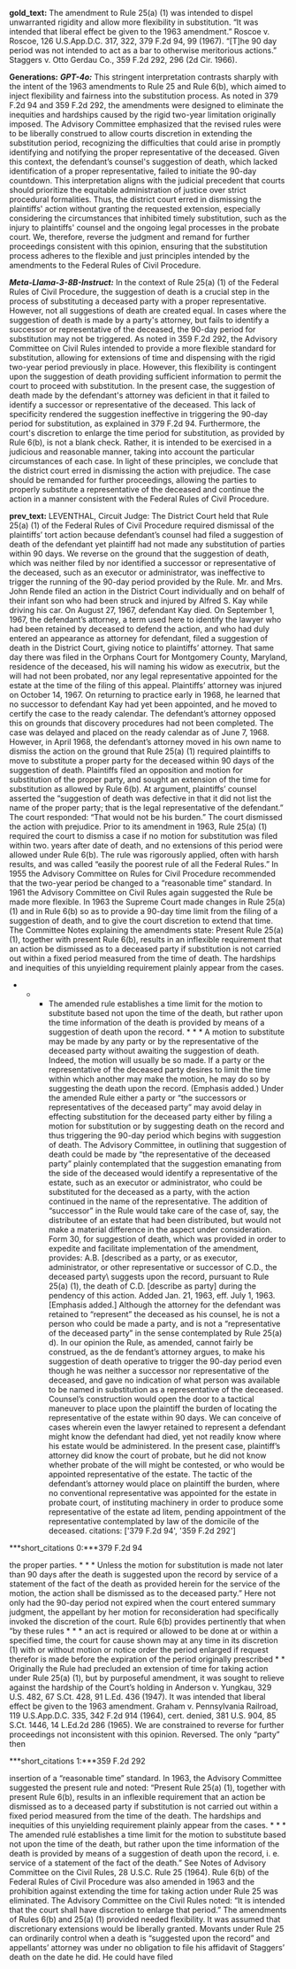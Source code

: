 **gold_text:**
The amendment to Rule 25(a) (1) was intended to dispel unwarranted rigidity and allow more
flexibility in substitution. “It was intended that liberal effect be given to the 1963 amendment.”
Roscoe v. Roscoe, 126 U.S.App.D.C. 317, 322, 379 F.2d 94, 99 (1967). “[T]he 90 day period was not
intended to act as a bar to otherwise meritorious actions.” Staggers v. Otto Gerdau Co., 359 F.2d
292, 296 (2d Cir. 1966).

**Generations:**
***GPT-4o:***
This stringent interpretation contrasts sharply with the intent of the 1963 amendments to Rule 25
and Rule 6(b), which aimed to inject flexibility and fairness into the substitution process. As
noted in 379 F.2d 94 and 359 F.2d 292, the amendments were designed to eliminate the inequities and
hardships caused by the rigid two-year limitation originally imposed. The Advisory Committee
emphasized that the revised rules were to be liberally construed to allow courts discretion in
extending the substitution period, recognizing the difficulties that could arise in promptly
identifying and notifying the proper representative of the deceased.   Given this context, the
defendant’s counsel's suggestion of death, which lacked identification of a proper representative,
failed to initiate the 90-day countdown. This interpretation aligns with the judicial precedent that
courts should prioritize the equitable administration of justice over strict procedural formalities.
Thus, the district court erred in dismissing the plaintiffs' action without granting the requested
extension, especially considering the circumstances that inhibited timely substitution, such as the
injury to plaintiffs' counsel and the ongoing legal processes in the probate court.  We, therefore,
reverse the judgment and remand for further proceedings consistent with this opinion, ensuring that
the substitution process adheres to the flexible and just principles intended by the amendments to
the Federal Rules of Civil Procedure.

***Meta-Llama-3-8B-Instruct:***
  In the context of Rule 25(a) (1) of the Federal Rules of Civil Procedure, the suggestion of death
is a crucial step in the process of substituting a deceased party with a proper representative.
However, not all suggestions of death are created equal. In cases where the suggestion of death is
made by a party's attorney, but fails to identify a successor or representative of the deceased, the
90-day period for substitution may not be triggered.  As noted in 359 F.2d 292, the Advisory
Committee on Civil Rules intended to provide a more flexible standard for substitution, allowing for
extensions of time and dispensing with the rigid two-year period previously in place. However, this
flexibility is contingent upon the suggestion of death providing sufficient information to permit
the court to proceed with substitution.  In the present case, the suggestion of death made by the
defendant's attorney was deficient in that it failed to identify a successor or representative of
the deceased. This lack of specificity rendered the suggestion ineffective in triggering the 90-day
period for substitution, as explained in 379 F.2d 94.  Furthermore, the court's discretion to
enlarge the time period for substitution, as provided by Rule 6(b), is not a blank check. Rather, it
is intended to be exercised in a judicious and reasonable manner, taking into account the particular
circumstances of each case.  In light of these principles, we conclude that the district court erred
in dismissing the action with prejudice. The case should be remanded for further proceedings,
allowing the parties to properly substitute a representative of the deceased and continue the action
in a manner consistent with the Federal Rules of Civil Procedure.

**prev_text:**
LEVENTHAL, Circuit Judge: The District Court held that Rule 25(a) (1) of the Federal Rules of Civil
Procedure required dismissal of the plaintiffs’ tort action because defendant’s counsel had filed a
suggestion of death of the defendant yet plaintiff had not made any substitution of parties within
90 days. We reverse on the ground that the suggestion of death, which was neither filed by nor
identified a successor or representative of the deceased, such as an executor or administrator, was
ineffective to trigger the running of the 90-day period provided by the Rule. Mr. and Mrs. John
Rende filed an action in the District Court individually and on behalf of their infant son who had
been struck and injured by Alfred S. Kay while driving his car. On August 27, 1967, defendant Kay
died. On September 1, 1967, the defendant’s attorney, a term used here to identify the lawyer who
had been retained by deceased to defend the action, and who had duly entered an appearance as
attorney for defendant, filed a suggestion of death in the District Court, giving notice to
plaintiffs’ attorney. That same day there was filed in the Orphans Court for Montgomery County,
Maryland, residence of the deceased, his will naming his widow as executrix, but the will had not
been probated, nor any legal representative appointed for the estate at the time of the filing of
this appeal. Plaintiffs’ attorney was injured on October 14, 1967. On returning to practice early in
1968, he learned that no successor to defendant Kay had yet been appointed, and he moved to certify
the case to the ready calendar. The defendant’s attorney opposed this on grounds that discovery
procedures had not been completed. The case was delayed and placed on the ready calendar as of June
7, 1968. However, in April 1968, the defendant’s attorney moved in his own name to dismiss the
action on the ground that Rule 25(a) (1) required plaintiffs to move to substitute a proper party
for the deceased within 90 days of the suggestion of death. Plaintiffs filed an opposition and
motion for substitution of the proper party, and sought an extension of the time for substitution as
allowed by Rule 6(b). At argument, plaintiffs’ counsel asserted the “suggestion of death was
defective in that it did not list the name of the proper party; that is the legal representative of
the defendant.” The court responded: “That would not be his burden.” The court dismissed the action
with prejudice. Prior to its amendment in 1963, Rule 25(a) (1) required the court to dismiss a case
if no motion for substitution was filed within two. years after date of death, and no extensions of
this period were allowed under Rule 6(b). The rule was rigorously applied, often with harsh results,
and was called “easily the poorest rule of all the Federal Rules.” In 1955 the Advisory Committee on
Rules for Civil Procedure recommended that the two-year period be changed to a “reasonable time”
standard. In 1961 the Advisory Committee on Civil Rules again suggested the Rule be made more
flexible. In 1963 the Supreme Court made changes in Rule 25(a) (1) and in Rule 6(b) so as to provide
a 90-day time limit from the filing of a suggestion of death, and to give the court discretion to
extend that time. The Committee Notes explaining the amendments state: Present Rule 25(a) (1),
together with present Rule 6(b), results in an inflexible requirement that an action be dismissed as
to a deceased party if substitution is not carried out within a fixed period measured from the time
of death. The hardships and inequities of this unyielding requirement plainly appear from the cases.
* * * The amended rule establishes a time limit for the motion to substitute based not upon the time
of the death, but rather upon the time information of the death is provided by means of a suggestion
of death upon the record. * * * A motion to substitute may be made by any party or by the
representative of the deceased party without awaiting the suggestion of death. Indeed, the motion
will usually be so made. If a party or the representative of the deceased party desires to limit the
time within which another may make the motion, he may do so by suggesting the death upon the record.
(Emphasis added.) Under the amended Rule either a party or “the successors or representatives of the
deceased party” may avoid delay in effecting substitution for the deceased party either by filing a
motion for substitution or by suggesting death on the record and thus triggering the 90-day period
which begins with suggestion of death. The Advisory Committee, in outlining that suggestion of death
could be made by “the representative of the deceased party” plainly contemplated that the suggestion
emanating from the side of the deceased would identify a representative of the estate, such as an
executor or administrator, who could be substituted for the deceased as a party, with the action
continued in the name of the representative. The addition of “successor” in the Rule would take care
of the case of, say, the distributee of an estate that had been distributed, but would not make a
material difference in the aspect under consideration. Form 30, for suggestion of death, which was
provided in order to expedite and facilitate implementation of the amendment, provides: A.B.
[described as a party, or as executor, administrator, or other representative or successor of C.D.,
the deceased party\ suggests upon the record, pursuant to Rule 25(a) (1), the death of C.D.
[describe as party] during the pendency of this action. Added Jan. 21, 1963, eff. July 1, 1963.
[Emphasis added.] Although the attorney for the defendant was retained to “represent” the deceased
as his counsel, he is not a person who could be made a party, and is not a “representative of the
deceased party” in the sense contemplated by Rule 25(a) d). In our opinion the Rule, as amended,
cannot fairly be construed, as the de fendant’s attorney argues, to make his suggestion of death
operative to trigger the 90-day period even though he was neither a successor nor representative of
the deceased, and gave no indication of what person was available to be named in substitution as a
representative of the deceased. Counsel’s construction would open the door to a tactical maneuver to
place upon the plaintiff the burden of locating the representative of the estate within 90 days. We
can conceive of cases wherein even the lawyer retained to represent a defendant might know the
defendant had died, yet not readily know where his estate would be administered. In the present
case, plaintiff’s attorney did know the court of probate, but he did not know whether probate of the
will might be contested, or who would be appointed representative of the estate. The tactic of the
defendant’s attorney would place on plaintiff the burden, where no conventional representative was
appointed for the estate in probate court, of instituting machinery in order to produce some
representative of the estate ad litem, pending appointment of the representative contemplated by law
of the domicile of the deceased.
citations: ['379 F.2d 94', '359 F.2d 292']

***short_citations 0:***379 F.2d 94

the proper parties. * * * Unless the motion for substitution is made not later than 90 days after the death is suggested upon the record by service of a statement of the fact of the death as provided herein for the service of the motion, the action shall be dismissed as to the deceased party.” Here not only had the 90-day period not expired when the court entered summary judgment, the appellant by her motion for reconsideration had specifically invoked the discretion of the court. Rule 6(b) provides pertinently that when “by these rules * * * an act is required or allowed to be done at or within a specified time, the court for cause shown may at any time in its discretion (1) with or without motion or notice order the period enlarged if request therefor is made before the expiration of the period originally prescribed * * Originally the Rule had precluded an extension of time for taking action under Rule 25(a) (1), but by purposeful amendment, it was sought to relieve against the hardship of the Court’s holding in Anderson v. Yungkau, 329 U.S. 482, 67 S.Ct. 428, 91 L.Ed. 436 (1947). It was intended that liberal effect be given to the 1963 amendment. Graham v. Pennsylvania Railroad, 119 U.S.App.D.C. 335, 342 F.2d 914 (1964), cert. denied, 381 U.S. 904, 85 S.Ct. 1446, 14 L.Ed.2d 286 (1965). We are constrained to reverse for further proceedings not inconsistent with this opinion. Reversed. The only “party” then

***short_citations 1:***359 F.2d 292

insertion of a “reasonable time” standard. In 1963, the Advisory Committee suggested the present rule and noted: “Present Rule 25(a) (1), together with present Rule 6(b), results in an inflexible requirement that an action be dismissed as to a deceased party if substitution is not carried out within a fixed period measured from the time of the death. The hardships and inequities of this unyielding requirement plainly appear from the cases. * * * The amended rulé establishes a time limit for the motion to substitute based not upon the time of the death, but rather upon the time information of the death is provided by means of a suggestion of death upon the record, i. e. service of a statement of the fact of the death.” See Notes of Advisory Committee on the Civil Rules, 28 U.S.C. Rule 25 (1964). Rule 6(b) of the Federal Rules of Civil Procedure was also amended in 1963 and the prohibition against extending the time for taking action under Rule 25 was eliminated. The Advisory Committee on the Civil Rules noted: “It is intended that the court shall have discretion to enlarge that period.” The amendments of Rules 6(b) and 25(a) (1) provided needed flexibility. It was assumed that discretionary extensions would be liberally granted. Movants under Rule 25 can ordinarily control when a death is “suggested upon the record” and appellants’ attorney was under no obligation to file his affidavit of Staggers’ death on the date he did. He could have filed



